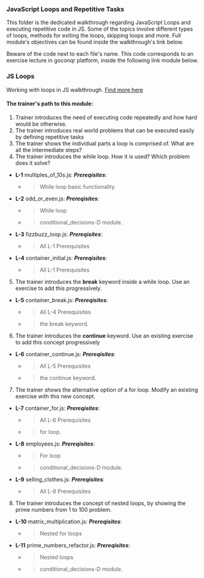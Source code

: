 ### JavaScript Loops and Repetitive Tasks

This folder is the dedicated walkthrough regarding JavaScript Loops and executing
repetitive code in JS. Some of the topics involve different types of loops, methods for
exiting the loops, skipping loops and more. Full module's objectives can be found inside the walkthrough's link below.

Beware of the code next to each file's name. This code corresponds to an exercise lecture in goconqr
platform, inside the following link module below.

### JS Loops

Working with loops in JS walkthrough. [Find more here](https://www.goconqr.com/en-US/c/60238/course_modules/106652)

#### The trainer's path to this module:

1. Trainer introduces the need of executing code repeatedly and how hard would be otherwise.
2. The trainer introduces real world problems that can be executed easily by defining repetitive tasks
3. The trainer shows the individual parts a loop is comprised of. What are all the intermediate steps?
4. The trainer introduces the while loop. How it is used? Which problem does it solve?
* **L-1** multiples_of_10s.js: **_Prereqisites_**:
  * >While loop basic functionality.
* **L-2** odd_or_even.js: **_Prereqisites_**:
  * >While loop
  * >conditional_decisions-D module.
* **L-3** fizzbuzz_loop.js: **_Prereqisites_**:
  * >All L-1 Prerequisites
* **L-4** container_initial.js: **_Prereqisites_**:
  * >All L-1 Prerequisites
5. The trainer introduces the **break** keyword inside a while loop. Use an exercise to add this progressively.
* **L-5** container_break.js: **_Prereqisites_**:
  * >All L-4 Prerequisites
  * >the break keyword.
6. The trainer introduces the **continue** keyword. Use an existing exercise to add this concept progressively
* **L-6** container_continue.js: **_Prereqisites_**:
  * >All L-5 Prerequisites
  * >the continue keyword.
7. The trainer shows the alternative option of a for loop. Modify an existing exercise with this new concept.
* **L-7** container_for.js: **_Prereqisites_**:
  * >All L-6 Prerequisites
  * >for loop.
* **L-8** employees.js: **_Prereqisites_**:
  * >For loop
  * >conditional_decisions-D module.
* **L-9** selling_clothes.js: **_Prereqisites_**:
  * >All L-8 Prerequisites
8. The trainer introduces the concept of nested loops, by showing the prime numbers from 1 to 100 problem.
* **L-10** matrix_multiplication.js: **_Prereqisites_**:
  * > Nested for loops
* **L-11** prime_numbers_refactor.js: **_Prereqisites_**:
  * >Nested loops
  * >conditional_decisions-D module.
